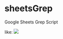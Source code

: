 # sheetsGrep
Google Sheets Grep Script

like:
![](https://cdn2.hubspot.net/hubfs/2359872/IMPORTANT/DONOTDELETE/sheetsGrep.png)
